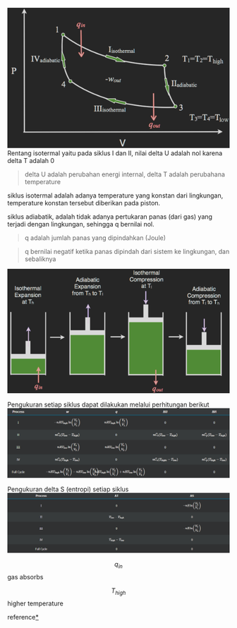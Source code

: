 ![246dbba1b0e44ef71b7a65e47c4969bf.png](../../../../_resources/246dbba1b0e44ef71b7a65e47c4969bf.png)
Rentang isotermal yaitu pada siklus I dan II, nilai delta U adalah nol karena delta T adalah 0

> delta U adalah perubahan energi internal, delta T adalah perubahana temperature

siklus isotermal adalah adanya temperature yang konstan dari lingkungan, temperature konstan tersebut diberikan pada piston.

siklus adiabatik, adalah tidak adanya pertukaran panas (dari gas) yang terjadi dengan lingkungan, sehingga q bernilai nol. 

> q adalah jumlah panas yang dipindahkan (Joule)

> q bernilai negatif ketika panas dipindah dari sistem ke lingkungan, dan sebaliknya

![0ac37688bed1efc41888d15103cc6e1e.png](../../../../_resources/0ac37688bed1efc41888d15103cc6e1e.png)

Pengukuran setiap siklus dapat dilakukan melalui perhitungan berikut
![5bf6c6cdc8c207fa3938facdcb84cf9f.png](../../../../_resources/5bf6c6cdc8c207fa3938facdcb84cf9f.png) 	

Pengukuran delta S (entropi)  setiap siklus
![1e433f3197ae73e9f77cc6152627674e.png](../../../../_resources/1e433f3197ae73e9f77cc6152627674e.png)

$$q_{in}$$ 
gas absorbs

$$T_{high}$$ 
higher temperature

reference[*](https://chem.libretexts.org/Bookshelves/Physical_and_Theoretical_Chemistry_Textbook_Maps/Supplemental_Modules_(Physical_and_Theoretical_Chemistry)/Thermodynamics/Thermodynamic_Cycles/Carnot_Cycle)